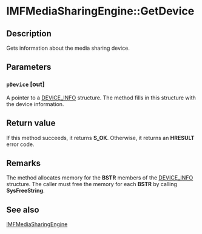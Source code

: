 # IMFMediaSharingEngine::GetDevice

## Description

Gets information about the media sharing device.

## Parameters

### `pDevice` [out]

A pointer to a [DEVICE_INFO](https://learn.microsoft.com/windows/desktop/api/mfsharingengine/ns-mfsharingengine-device_info) structure. The method fills in this structure with the device information.

## Return value

If this method succeeds, it returns **S_OK**. Otherwise, it returns an **HRESULT** error code.

## Remarks

The method allocates memory for the **BSTR** members of the [DEVICE_INFO](https://learn.microsoft.com/windows/desktop/api/mfsharingengine/ns-mfsharingengine-device_info) structure. The caller must free the memory for each **BSTR** by calling **SysFreeString**.

## See also

[IMFMediaSharingEngine](https://learn.microsoft.com/windows/desktop/api/mfsharingengine/nn-mfsharingengine-imfmediasharingengine)